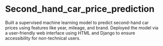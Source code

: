 # Second_hand_car_price_prediction
Built a supervised machine learning model to predict second-hand car prices using features like year, mileage, and brand. Deployed the model via a user-friendly web interface using HTML and Django to ensure accessibility for non-technical users.
